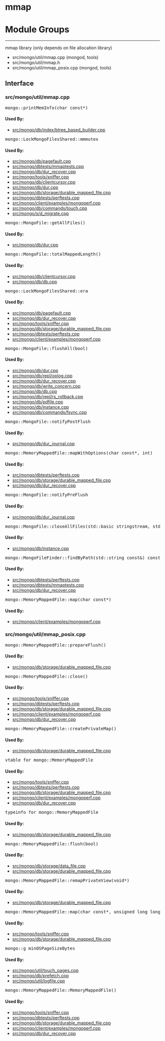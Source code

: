 # mmap

# Module Groups

-------------

mmap library (only depends on file allocation library)

- src/mongo/util/mmap.cpp   (mongod, tools)
- src/mongo/util/mmap.h
- src/mongo/util/mmap\_posix.cpp   (mongod, tools)

## Interface
### src/mongo/util/mmap.cpp
<pre>mongo::printMemInfo(char const*)</pre>
#### Used By:
- [src/mongo/db/index/btree\_based\_builder.cpp](../indexing)

<pre>mongo::LockMongoFilesShared::mmmutex</pre>
#### Used By:
- [src/mongo/db/pagefault.cpp](../page\_fault\_utilities)
- [src/mongo/dbtests/mmaptests.cpp](../unit\_tests)
- [src/mongo/db/dur\_recover.cpp](../journaling)
- [src/mongo/tools/sniffer.cpp](../tools)
- [src/mongo/db/clientcursor.cpp](../client\_and\_operation\_tracking)
- [src/mongo/db/dur.cpp](../journaling)
- [src/mongo/db/storage/durable\_mapped\_file.cpp](../journaling)
- [src/mongo/dbtests/perftests.cpp](../unit\_tests)
- [src/mongo/client/examples/mongoperf.cpp](../cpp\_client\_driver)
- [src/mongo/db/commands/touch.cpp](../database\_commands)
- [src/mongo/s/d\_migrate.cpp](../sharding)

<pre>mongo::MongoFile::getAllFiles()</pre>
#### Used By:
- [src/mongo/db/dur.cpp](../journaling)

<pre>mongo::MongoFile::totalMappedLength()</pre>
#### Used By:
- [src/mongo/db/clientcursor.cpp](../client\_and\_operation\_tracking)
- [src/mongo/db/db.cpp](../mongos\_and\_mongod\_mains)

<pre>mongo::LockMongoFilesShared::era</pre>
#### Used By:
- [src/mongo/db/pagefault.cpp](../page\_fault\_utilities)
- [src/mongo/db/dur\_recover.cpp](../journaling)
- [src/mongo/tools/sniffer.cpp](../tools)
- [src/mongo/db/storage/durable\_mapped\_file.cpp](../journaling)
- [src/mongo/dbtests/perftests.cpp](../unit\_tests)
- [src/mongo/client/examples/mongoperf.cpp](../cpp\_client\_driver)

<pre>mongo::MongoFile::flushAll(bool)</pre>
#### Used By:
- [src/mongo/db/dur.cpp](../journaling)
- [src/mongo/db/repl/oplog.cpp](../replication)
- [src/mongo/db/dur\_recover.cpp](../journaling)
- [src/mongo/db/write\_concern.cpp](../replication)
- [src/mongo/db/db.cpp](../mongos\_and\_mongod\_mains)
- [src/mongo/db/repl/rs\_rollback.cpp](../replication)
- [src/mongo/db/pdfile.cpp](../storage\_layer\_structure)
- [src/mongo/db/instance.cpp](../storage\_layer\_structure)
- [src/mongo/db/commands/fsync.cpp](../database\_commands)

<pre>mongo::MongoFile::notifyPostFlush</pre>
#### Used By:
- [src/mongo/db/dur\_journal.cpp](../journaling)

<pre>mongo::MemoryMappedFile::mapWithOptions(char const*, int)</pre>
#### Used By:
- [src/mongo/dbtests/perftests.cpp](../unit\_tests)
- [src/mongo/db/storage/durable\_mapped\_file.cpp](../journaling)
- [src/mongo/db/dur\_recover.cpp](../journaling)

<pre>mongo::MongoFile::notifyPreFlush</pre>
#### Used By:
- [src/mongo/db/dur\_journal.cpp](../journaling)

<pre>mongo::MongoFile::closeAllFiles(std::basic_stringstream<char, std::char_traits<char>, std::allocator<char> >&)</pre>
#### Used By:
- [src/mongo/db/instance.cpp](../storage\_layer\_structure)

<pre>mongo::MongoFileFinder::findByPath(std::string const&) const</pre>
#### Used By:
- [src/mongo/dbtests/perftests.cpp](../unit\_tests)
- [src/mongo/dbtests/mmaptests.cpp](../unit\_tests)
- [src/mongo/db/dur\_recover.cpp](../journaling)

<pre>mongo::MemoryMappedFile::map(char const*)</pre>
#### Used By:
- [src/mongo/client/examples/mongoperf.cpp](../cpp\_client\_driver)
### src/mongo/util/mmap\_posix.cpp
<pre>mongo::MemoryMappedFile::prepareFlush()</pre>
#### Used By:
- [src/mongo/db/storage/durable\_mapped\_file.cpp](../journaling)

<pre>mongo::MemoryMappedFile::close()</pre>
#### Used By:
- [src/mongo/tools/sniffer.cpp](../tools)
- [src/mongo/dbtests/perftests.cpp](../unit\_tests)
- [src/mongo/db/storage/durable\_mapped\_file.cpp](../journaling)
- [src/mongo/client/examples/mongoperf.cpp](../cpp\_client\_driver)
- [src/mongo/db/dur\_recover.cpp](../journaling)

<pre>mongo::MemoryMappedFile::createPrivateMap()</pre>
#### Used By:
- [src/mongo/db/storage/durable\_mapped\_file.cpp](../journaling)

<pre>vtable for mongo::MemoryMappedFile</pre>
#### Used By:
- [src/mongo/tools/sniffer.cpp](../tools)
- [src/mongo/dbtests/perftests.cpp](../unit\_tests)
- [src/mongo/db/storage/durable\_mapped\_file.cpp](../journaling)
- [src/mongo/client/examples/mongoperf.cpp](../cpp\_client\_driver)
- [src/mongo/db/dur\_recover.cpp](../journaling)

<pre>typeinfo for mongo::MemoryMappedFile</pre>
#### Used By:
- [src/mongo/db/storage/durable\_mapped\_file.cpp](../journaling)

<pre>mongo::MemoryMappedFile::flush(bool)</pre>
#### Used By:
- [src/mongo/db/storage/data\_file.cpp](../mmap\_file\_interface)
- [src/mongo/db/storage/durable\_mapped\_file.cpp](../journaling)

<pre>mongo::MemoryMappedFile::remapPrivateView(void*)</pre>
#### Used By:
- [src/mongo/db/storage/durable\_mapped\_file.cpp](../journaling)

<pre>mongo::MemoryMappedFile::map(char const*, unsigned long long&, int)</pre>
#### Used By:
- [src/mongo/tools/sniffer.cpp](../tools)
- [src/mongo/db/storage/durable\_mapped\_file.cpp](../journaling)

<pre>mongo::g_minOSPageSizeBytes</pre>
#### Used By:
- [src/mongo/util/touch\_pages.cpp](../utilities)
- [src/mongo/db/prefetch.cpp](../page\_fault\_utilities)
- [src/mongo/util/logfile.cpp](../journaling)

<pre>mongo::MemoryMappedFile::MemoryMappedFile()</pre>
#### Used By:
- [src/mongo/tools/sniffer.cpp](../tools)
- [src/mongo/dbtests/perftests.cpp](../unit\_tests)
- [src/mongo/db/storage/durable\_mapped\_file.cpp](../journaling)
- [src/mongo/client/examples/mongoperf.cpp](../cpp\_client\_driver)
- [src/mongo/db/dur\_recover.cpp](../journaling)

